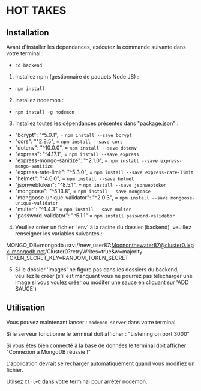 # HOT TAKES #

## Installation ##

Avant d'installer les dépendances, exécutez la commande suivante dans votre terminal : 

- `cd backend`

1) Installez npm (gestionnaire de paquets Node JS) :

- `npm install`

2) Installez nodemon :

- `npm install -g nodemon`

3) Installez toutes les dépendances présentes dans "package.json" :

- "bcrypt": "^5.0.1", = `npm install --save bcrypt`
- "cors": "^2.8.5", = `npm install --save cors`
- "dotenv": "^10.0.0", = `npm install --save dotenv`
- "express": "^4.17.1", = `npm install --save express`
- "express-mongo-sanitize": "^2.1.0", = `npm install --save express-mongo-sanitize`
- "express-rate-limit": "^5.3.0", = `npm install --save express-rate-limit`
- "helmet": "^4.6.0", = `npm install --save helmet`
- "jsonwebtoken": "^8.5.1", = `npm install --save jsonwebtoken`
- "mongoose": "^5.13.8", = `npm install --save mongoose`
- "mongoose-unique-validator": "^2.0.3", = `npm install --save mongoose-unique-validator`
- "multer": "^1.4.3" = `npm install --save multer`
- "password-validator": "^5.1.1" = `npm install password-validator`

4) Veuillez créer un fichier '.env' à la racine du dossier (backend), veuillez renseigner les variables suivantes :

MONGO_DB=mongodb+srv://new_user87:Moononthewater87@cluster0.lxpxl.mongodb.net/Cluster0?retryWrites=true&w=majority
TOKEN_SECRET_KEY=RANDOM_TOKEN_SECRET

5) Si le dossier 'images' ne figure pas dans les dossiers du backend, veuillez le créer (s'il est manquant vous ne pourrez pas télécharger une image si vous voulez créer ou modifer une sauce en cliquant sur 'ADD SAUCE')

## Utilisation ##

Vous pouvez maintenant lancer : `nodemon server` dans votre terminal

Si le serveur fonctionne le terminal doit afficher : 
"Listening on port 3000"

Si vous êtes bien connecté à la base de données le terminal doit afficher : 
"Connexion à MongoDB réussie !"

L'application devrait se recharger automatiquement quand vous modifiez un fichier.

Utilsez `Ctrl+C` dans votre terminal pour arrêter nodemon.



